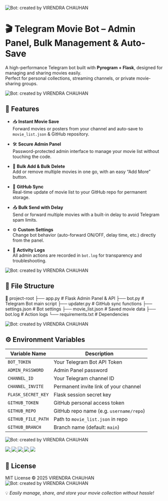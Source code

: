 ![Bot: created by VIRENDRA CHAUHAN](https://img.shields.io/badge/Bot%20Creator-VIRENDRA%20CHAUHAN-4CAF50?style=for-the-badge)


# 🎬 Telegram Movie Bot – Admin Panel, Bulk Management & Auto-Save  

A high-performance Telegram bot built with **Pyrogram + Flask**, designed for managing and sharing movies easily.  
Perfect for personal collections, streaming channels, or private movie-sharing groups.

![Bot: created by VIRENDRA CHAUHAN](https://img.shields.io/badge/Bot%20Creator-VIRENDRA%20CHAUHAN-4CAF50?style=for-the-badge)


## 🚀 Features  

- 📥 **Instant Movie Save**  
  Forward movies or posters from your channel and auto-save to `movie_list.json` & GitHub repository.  

- 🛠 **Secure Admin Panel**  
  Password-protected admin interface to manage your movie list without touching the code.  

- 📌 **Bulk Add & Bulk Delete**  
  Add or remove multiple movies in one go, with an easy “Add More” button.  

- 🔄 **GitHub Sync**  
  Real-time update of movie list to your GitHub repo for permanent storage.  

- 📤 **Bulk Send with Delay**  
  Send or forward multiple movies with a built-in delay to avoid Telegram spam limits.  

- ⚙ **Custom Settings**  
  Change bot behavior (auto-forward ON/OFF, delay time, etc.) directly from the panel.  

- 📝 **Activity Logs**  
  All admin actions are recorded in `bot.log` for transparency and troubleshooting.  

![Bot: created by VIRENDRA CHAUHAN](https://img.shields.io/badge/Bot%20Creator-VIRENDRA%20CHAUHAN-4CAF50?style=for-the-badge)

## 📂 File Structure  

📁 project-root
├── app.py # Flask Admin Panel & API
├── bot.py # Telegram Bot main script
├── updater.py # GitHub sync functions
├── settings.json # Bot settings
├── movie_list.json # Saved movie data
├── bot.log # Action logs
└── requirements.txt # Dependencies


![Bot: created by VIRENDRA CHAUHAN](https://img.shields.io/badge/Bot%20Creator-VIRENDRA%20CHAUHAN-4CAF50?style=for-the-badge)

## ⚙ Environment Variables  

| Variable Name         | Description |
|-----------------------|-------------|
| `BOT_TOKEN`           | Your Telegram Bot API Token |
| `ADMIN_PASSWORD`      | Admin Panel password |
| `CHANNEL_ID`          | Your Telegram channel ID |
| `CHANNEL_INVITE`      | Permanent invite link of your channel |
| `FLASK_SECRET_KEY`    | Flask session secret key |
| `GITHUB_TOKEN`        | GitHub personal access token |
| `GITHUB_REPO`         | GitHub repo name (e.g. `username/repo`) |
| `GITHUB_FILE_PATH`    | Path to `movie_list.json` in repo |
| `GITHUB_BRANCH`       | Branch name (default: `main`) |

![Bot: created by VIRENDRA CHAUHAN](https://img.shields.io/badge/Bot%20Creator-VIRENDRA%20CHAUHAN-4CAF50?style=for-the-badge)

<p align="left">
  <a href="https://facebook.com/virendrachauhan012" target="_blank">
    <img src="https://img.shields.io/badge/Facebook-1877F2?style=for-the-badge&logo=facebook&logoColor=white" />
  </a>
  <a href="https://youtube.com/@Technical-hack-guide" target="_blank">
    <img src="https://img.shields.io/badge/YouTube 1-FF0000?style=for-the-badge&logo=youtube&logoColor=white" />
  </a>
  <a href="https://youtube.com/@yeraazkyahai" target="_blank">
    <img src="https://img.shields.io/badge/YouTube 2-FF0000?style=for-the-badge&logo=youtube&logoColor=white" />
  </a>
  <a href="https://www.threads.net/@virendra_chauhan_1" target="_blank">
    <img src="https://img.shields.io/badge/Threads-000000?style=for-the-badge&logo=threads&logoColor=white" />
  </a>
  <a href="https://instagram.com/virendra_chauhan_1" target="_blank">
    <img src="https://img.shields.io/badge/Instagram-E4405F?style=for-the-badge&logo=instagram&logoColor=white" />
  </a>
</p>


## 📜 License  

MIT License © 2025 VIRENDRA CHAUHAN 
![Bot: created by VIRENDRA CHAUHAN](https://img.shields.io/badge/Bot%20Creator-VIRENDRA%20CHAUHAN-4CAF50?style=for-the-badge)

💡 *Easily manage, share, and store your movie collection without hassle!*  
